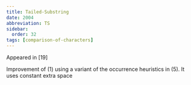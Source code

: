 ```yaml
---
title: Tailed-Substring
date: 2004
abbreviation: TS
sidebar:
  order: 32
tags: [comparison-of-characters]
---
```


Appeared in [19]

Improvement of (1) using a variant of the occurrence heuristics in (5). It uses constant extra space
